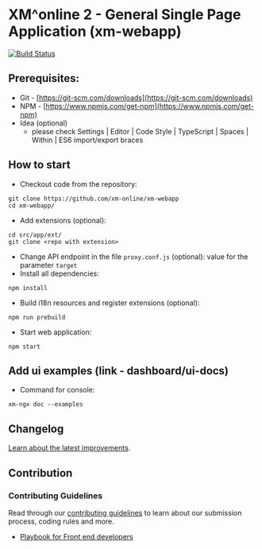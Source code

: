 # XM^online 2 - General Single Page Application (xm-webapp)

[![Build Status](https://app.travis-ci.com/xm-online/xm-webapp.svg?branch=main)](https://app.travis-ci.com/xm-online/xm-webapp)

## Prerequisites:
* Git - [https://git-scm.com/downloads](https://git-scm.com/downloads)
* NPM - [https://www.npmjs.com/get-npm](https://www.npmjs.com/get-npm)
* Idea (optional)
  * please check Settings | Editor | Code Style | TypeScript | Spaces | Within | ES6 import/export braces

## How to start
* Checkout code from the repository:
```
git clone https://github.com/xm-online/xm-webapp
cd xm-webapp/
```
* Add extensions (optional):
```
cd src/app/ext/
git clone <repo with extension>
```
* Change API endpoint in the file `proxy.conf.js` (optional):
value for the parameter `target`
* Install all dependencies:
```
npm install
```
* Build i18n resources and register extensions (optional):
```
npm run prebuild
```
* Start web application:
```
npm start
```

## Add ui examples (link - dashboard/ui-docs)
* Command for console:
```
xm-ngx doc --examples
```

## Changelog

[Learn about the latest improvements][changelog].

## Contribution

### Contributing Guidelines

Read through our [contributing guidelines][contributing] to learn about our submission process, coding rules and more.

* [Playbook for Front end developers](https://github.com/xm-online/xm-online/wiki/Playbook-for-Front-end-developers)

[changelog]: CHANGELOG.md
[contributing]: CONTRIBUTING.md